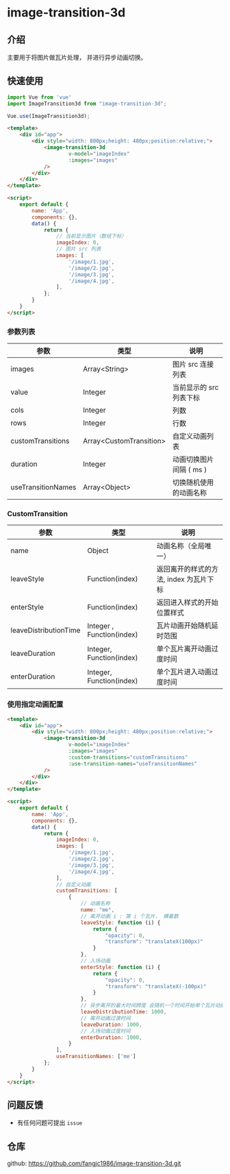 # image-transition-3d

## 介绍

主要用于将图片做瓦片处理， 并进行异步动画切换。

## 快速使用

```js
import Vue from 'vue'
import ImageTransition3d from "image-transition-3d";

Vue.use(ImageTransition3d);
```

```html
<template>
    <div id="app">
        <div style="width: 800px;height: 480px;position:relative;">
            <image-transition-3d
                    v-model="imageIndex"
                    :images="images"
            />
        </div>
    </div>
</template>

<script>
    export default {
        name: 'App',
        components: {},
        data() {
            return {
                // 当前显示图片（数组下标）
                imageIndex: 0,
                // 图片 src 列表
                images: [
                    '/image/1.jpg',
                    '/image/2.jpg',
                    '/image/3.jpg',
                    '/image/4.jpg',
                ],
            };
        }
    }
</script>

```

### 参数列表

| 参数 | 类型 | 说明 |
| --- | --- | --- |
| images | Array\<String\> | 图片 src 连接列表 |
| value | Integer | 当前显示的 src 列表下标 |
| cols | Integer | 列数 |
| rows | Integer | 行数 |
| customTransitions | Array\<CustomTransition\> | 自定义动画列表 |
| duration | Integer | 动画切换图片间隔 ( ms ) |
| useTransitionNames | Array\<Object\> | 切换随机使用的动画名称 |


### CustomTransition 

| 参数 | 类型 | 说明 |
| --- | --- | --- |
| name | Object | 动画名称（全局唯一） |
| leaveStyle | Function(index) | 返回离开的样式的方法, index 为瓦片下标 |
| enterStyle | Function(index) | 返回进入样式的开始位置样式 |
| leaveDistributionTime | Integer , Function(index) | 瓦片动画开始随机延时范围 |
| leaveDuration | Integer, Function(index) | 单个瓦片离开动画过度时间 |
| enterDuration | Integer, Function(index) | 单个瓦片进入动画过度时间 |


### 使用指定动画配置
```html
<template>
    <div id="app">
        <div style="width: 800px;height: 480px;position:relative;">
            <image-transition-3d
                    v-model="imageIndex"
                    :images="images"
                    :custom-transitions="customTransitions"
                    :use-transition-names="useTransitionNames"
            />
        </div>
    </div>
</template>

<script>
    export default {
        name: 'App',
        components: {},
        data() {
            return {
                imageIndex: 0,
                images: [
                    '/image/1.jpg',
                    '/image/2.jpg',
                    '/image/3.jpg',
                    '/image/4.jpg',
                ],
                // 自定义动画
                customTransitions: [
                    {
                        // 动画名称
                        name: "me",
                        // 离开动画 i : 第 i 个瓦片， 横着数
                        leaveStyle: function (i) {
                            return {
                                "opacity": 0,
                                "transform": "translateX(100px)"
                            }
                        },
                        // 入场动画
                        enterStyle: function (i) {
                            return {
                                "opacity": 0,
                                "transform": "translateX(-100px)"
                            }
                        },
                        // 异步离开的最大时间跨度 会随机一个时间开始单个瓦片动画
                        leaveDistributionTime: 1000,
                        // 离开动画过渡时间
                        leaveDuration: 1000,
                        // 入场动画过度时间
                        enterDuration: 1000,
                    }
                ],
                useTransitionNames: ['me']
            };
        }
    }
</script>

```
## 问题反馈

- 有任何问题可提出 `issue`

## 仓库

github: https://github.com/fangjc1986/image-transition-3d.git
